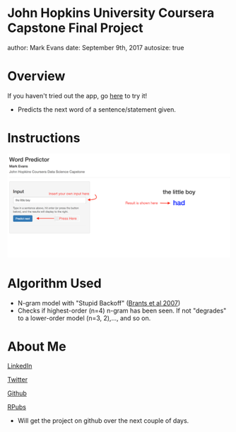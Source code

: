 John Hopkins University Coursera Capstone Final Project
========================================================
author: Mark Evans
date: September 9th, 2017
autosize: true

Overview
========================================================

If you haven't tried out the app, go [here](https://meutband.shinyapps.io/ShinyApp/) to try it!
 
- Predicts the next word of a sentence/statement given.

Instructions
========================================================

![Instructions](images/instructions.png)

Algorithm Used
========================================================

- N-gram model with "Stupid Backoff" ([Brants et al 2007](http://www.cs.columbia.edu/~smaskey/CS6998-0412/supportmaterial/langmodel_mapreduce.pdf))
- Checks if highest-order (n=4) n-gram has been seen. If not "degrades" to a lower-order model (n=3, 2),..., and so on.

About Me
========================================================

[LinkedIn](https://www.linkedin.com/in/markhevans/)

[Twitter](https://twitter.com/markhevans1)

[Github](http://github.com/meutband)

[RPubs](http://rpubs.com/meutband)

- Will get the project on github over the next couple of days.
